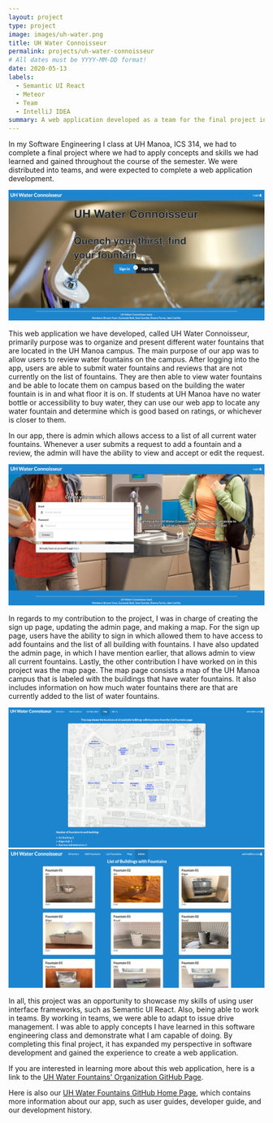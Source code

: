 ```yaml
---
layout: project
type: project
image: images/uh-water.png
title: UH Water Connoisseur
permalink: projects/uh-water-connoisseur
# All dates must be YYYY-MM-DD format!
date: 2020-05-13
labels:
  - Semantic UI React
  - Meteor
  - Team
  - IntelliJ IDEA
summary: A web application developed as a team for the final project in ICS 314.
---
```

In my Software Engineering I class at UH Manoa, ICS 314, we had to complete a final project where we had to apply concepts and skills we had learned and gained throughout the course of the semester. We were distributed into teams, and were expected to complete a web application development.

<img class="ui medium left floated rounded image" src="../images/projectpic.png">

This web application we have developed, called UH Water Connoisseur, primarily purpose was to organize and present different water fountains that are located in the UH Manoa campus. The main purpose of our app was to allow users to review water fountains on the campus. After logging into the app, users are able to submit water fountains and reviews that are not currently on the list of fountains. They are then able to view water fountains and be able to locate them on campus based on the building the water fountain is in and what floor it is on. If students at UH Manoa have no water bottle or accessibility to buy water, they can use our web app to locate any water fountain and determine which is good based on ratings, or whichever is closer to them.

In our app, there is admin which allows access to a list of all current water fountains. Whenever a user submits a request to add a fountain and a review, the admin will have the ability to view and accept or edit the request. 

<img class="ui medium left floated rounded image" src="../images/projectpic3.png">

In regards to my contribution to the project, I was in charge of creating the sign up page, updating the admin page, and making a map. For the sign up page, users have the ability to sign in which allowed them to have access to add fountains and the list of all building with fountains. I have also updated the admin page, in which I have mention earlier, that allows admin to view all current fountains. Lastly, the other contribution I have worked on in this project was the map page. The map page consists a map of the UH Manoa campus that is labeled with the buildings that have water fountains. It also includes information on how much water fountains there are that are currently added to the list of water fountains.

<img class="ui medium floated rounded image" src="../images/projectpic2.png">

<img class="ui medium floated rounded image" src="../images/projectpic4.png">



In all, this project was an opportunity to showcase my skills of using user interface frameworks, such as Semantic UI React. Also, being able to work in teams. By working in teams, we were able to adapt to issue drive management. I was able to apply concepts I have learned in this software engineering class and demonstrate what I am capable of doing. By completing this final project, it has expanded my perspective in software development and gained the experience to create a web application.

If you are interested in learning more about this web application, here is a link to the [UH Water Fountains' Organization GitHub Page](https://github.com/uh-waterfountain). 

Here is also our [UH Water Fountains GitHub Home Page](https://uh-waterfountain.github.io/), which contains more information about our app, such as user guides, developer guide, and our development history.


